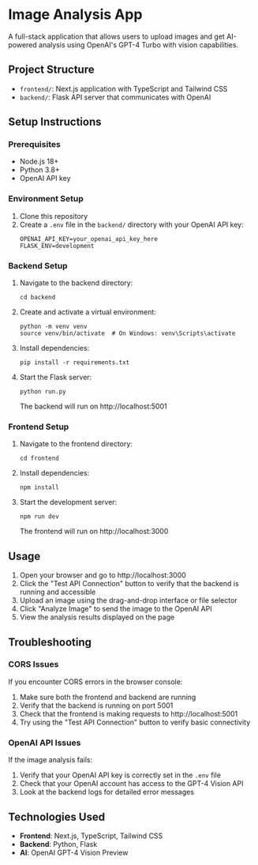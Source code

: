 # Image Analysis App

A full-stack application that allows users to upload images and get AI-powered analysis using OpenAI's GPT-4 Turbo with vision capabilities.

## Project Structure

- `frontend/`: Next.js application with TypeScript and Tailwind CSS
- `backend/`: Flask API server that communicates with OpenAI

## Setup Instructions

### Prerequisites

- Node.js 18+
- Python 3.8+
- OpenAI API key

### Environment Setup

1. Clone this repository
2. Create a `.env` file in the `backend/` directory with your OpenAI API key:
   ```
   OPENAI_API_KEY=your_openai_api_key_here
   FLASK_ENV=development
   ```

### Backend Setup

1. Navigate to the backend directory:
   ```
   cd backend
   ```

2. Create and activate a virtual environment:
   ```
   python -m venv venv
   source venv/bin/activate  # On Windows: venv\Scripts\activate
   ```

3. Install dependencies:
   ```
   pip install -r requirements.txt
   ```

4. Start the Flask server:
   ```
   python run.py
   ```
   The backend will run on http://localhost:5001

### Frontend Setup

1. Navigate to the frontend directory:
   ```
   cd frontend
   ```

2. Install dependencies:
   ```
   npm install
   ```

3. Start the development server:
   ```
   npm run dev
   ```
   The frontend will run on http://localhost:3000

## Usage

1. Open your browser and go to http://localhost:3000
2. Click the "Test API Connection" button to verify that the backend is running and accessible
3. Upload an image using the drag-and-drop interface or file selector
4. Click "Analyze Image" to send the image to the OpenAI API
5. View the analysis results displayed on the page

## Troubleshooting

### CORS Issues

If you encounter CORS errors in the browser console:

1. Make sure both the frontend and backend are running
2. Verify that the backend is running on port 5001
3. Check that the frontend is making requests to http://localhost:5001
4. Try using the "Test API Connection" button to verify basic connectivity

### OpenAI API Issues

If the image analysis fails:

1. Verify that your OpenAI API key is correctly set in the `.env` file
2. Check that your OpenAI account has access to the GPT-4 Vision API
3. Look at the backend logs for detailed error messages

## Technologies Used

- **Frontend**: Next.js, TypeScript, Tailwind CSS
- **Backend**: Python, Flask
- **AI**: OpenAI GPT-4 Vision Preview 